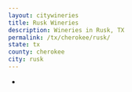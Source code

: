 ```yaml
---
layout: citywineries
title: Rusk Wineries
description: Wineries in Rusk, TX
permalink: /tx/cherokee/rusk/
state: tx
county: cherokee
city: rusk
---
```

-
